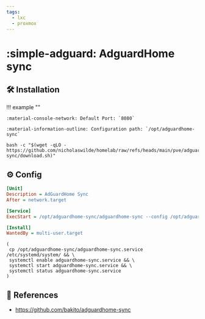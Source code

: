 ```yaml
---
tags:
  - lxc
  - proxmox
---
```

# :simple-adguard: AdguardHome sync

## :hammer_and_wrench: Installation

!!! example ""

    :material-console-network: Default Port: `8080`
    
    :material-information-outline: Configuration path: `/opt/adguardhome-sync`

```shell title="Download and decompress to tmp dir"
bash -c "$(wget -qLO - https://github.com/nicholaswilde/homelab/raw/refs/heads/main/pve/adguardhome-sync/download.sh)"
```

## :gear: Config

```ini title="/opt/adguardhome-sync/adguardhome-sync.service"
[Unit]
Description = AdGuardHome Sync
After = network.target

[Service]
ExecStart = /opt/adguardhome-sync/adguardhome-sync --config /opt/adguardhome-sync/adguardhome-sync.yaml run

[Install]
WantedBy = multi-user.target
```

```shell
(
 cp /opt/adguardhome-sync/adguardhome-sync.service /etc/systemd/system/ && \
 systemctl enable adguardhome-sync.service && \
 systemctl start adguardhome-sync.service && \
 systemctl status adguardhome-sync.service
) 
```


## :link: References

- <https://github.com/bakito/adguardhome-sync>
